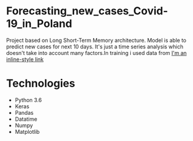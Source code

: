 # Forecasting_new_cases_Covid-19_in_Poland
Project based on Long Short-Term Memory architecture. Model is able to predict new cases for next 10 days. It's just a time series analysis which doesn't take into account many factors.In training i used data from [I'm an inline-style link](https://raw.githubusercontent.com/CSSEGISandData/COVID-19/master/csse_covid_19_data/csse_covid_19_time_series/time_series_covid19_confirmed_global.csv")

# Technologies
- Python 3.6
- Keras
- Pandas
- Datatime
- Numpy
- Matplotlib



